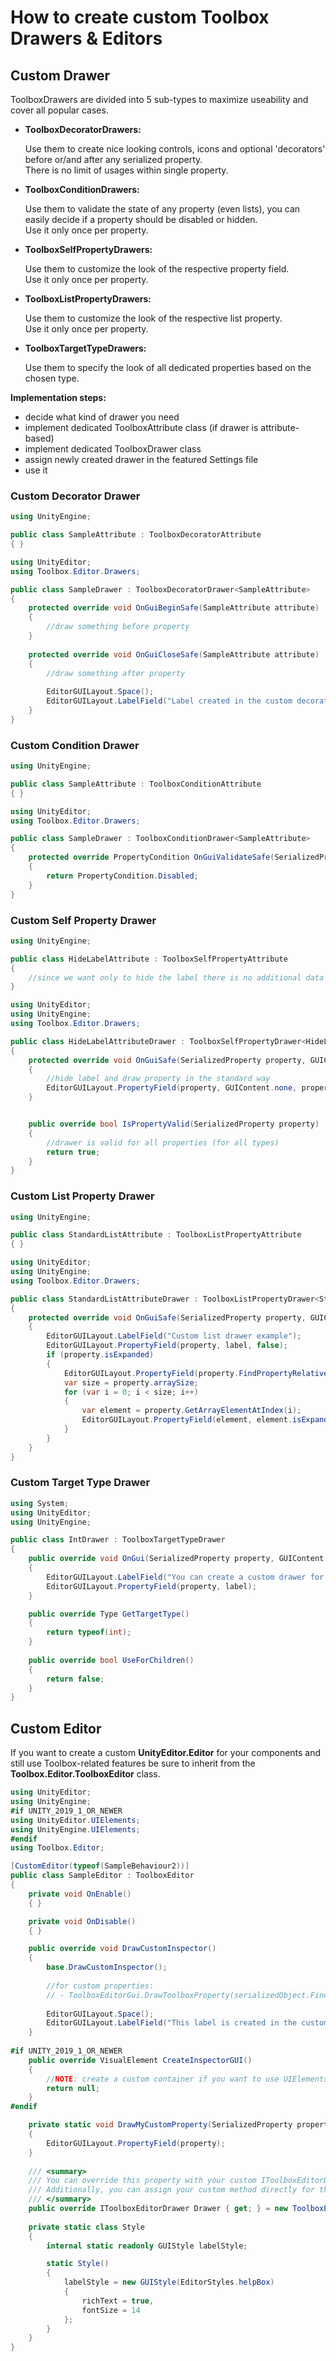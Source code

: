 # How to create custom Toolbox Drawers & Editors

## Custom Drawer

ToolboxDrawers are divided into 5 sub-types to maximize useability and cover all popular cases.
- **ToolboxDecoratorDrawers:**

	Use them to create nice looking controls, icons and optional 'decorators' before or/and after any serialized property.<br/> 
	There is no limit of usages within single property.
- **ToolboxConditionDrawers:**

	Use them to validate the state of any property (even lists), you can easily decide if a property should be disabled or hidden.<br/> 
	Use it only once per property.
- **ToolboxSelfPropertyDrawers:**

	Use them to customize the look of the respective property field.<br/>
	Use it only once per property.
- **ToolboxListPropertyDrawers:**

	Use them to customize the look of the respective list property.<br/> 
	Use it only once per property.
- **ToolboxTargetTypeDrawers:**

	Use them to specify the look of all dedicated properties based on the chosen type.
	
**Implementation steps:**
- decide what kind of drawer you need
- implement dedicated ToolboxAttribute class (if drawer is attribute-based)
- implement dedicated ToolboxDrawer class
- assign newly created drawer in the featured Settings file
- use it 

### Custom Decorator Drawer

```csharp
using UnityEngine;

public class SampleAttribute : ToolboxDecoratorAttribute
{ }
```

```csharp
using UnityEditor;
using Toolbox.Editor.Drawers;

public class SampleDrawer : ToolboxDecoratorDrawer<SampleAttribute>
{
	protected override void OnGuiBeginSafe(SampleAttribute attribute)
	{
		//draw something before property
	}
	
	protected override void OnGuiCloseSafe(SampleAttribute attribute)
	{
		//draw something after property
		
		EditorGUILayout.Space();
		EditorGUILayout.LabelField("Label created in the custom decorator Drawer.");
	}
}
```

### Custom Condition Drawer

```csharp
using UnityEngine;

public class SampleAttribute : ToolboxConditionAttribute
{ }
```

```csharp
using UnityEditor;
using Toolbox.Editor.Drawers;

public class SampleDrawer : ToolboxConditionDrawer<SampleAttribute>
{
	protected override PropertyCondition OnGuiValidateSafe(SerializedProperty property, SampleAttribute attribute)
	{
		return PropertyCondition.Disabled;
	}
}
```

### Custom Self Property Drawer

```csharp
using UnityEngine;

public class HideLabelAttribute : ToolboxSelfPropertyAttribute
{
	//since we want only to hide the label there is no additional data needed
}

```

```csharp
using UnityEditor;
using UnityEngine;
using Toolbox.Editor.Drawers;

public class HideLabelAttributeDrawer : ToolboxSelfPropertyDrawer<HideLabelAttribute>
{
	protected override void OnGuiSafe(SerializedProperty property, GUIContent label, HideLabelAttribute attribute)
	{
		//hide label and draw property in the standard way
		EditorGUILayout.PropertyField(property, GUIContent.none, property.isExpanded);
	}


	public override bool IsPropertyValid(SerializedProperty property)
	{
		//drawer is valid for all properties (for all types)
		return true;
	}
}
```

### Custom List Property Drawer

```csharp
using UnityEngine;

public class StandardListAttribute : ToolboxListPropertyAttribute
{ }
```

```csharp
using UnityEditor;
using UnityEngine;
using Toolbox.Editor.Drawers;

public class StandardListAttributeDrawer : ToolboxListPropertyDrawer<StandardListAttribute>
{
	protected override void OnGuiSafe(SerializedProperty property, GUIContent label, StandardListAttribute attribute)
	{
		EditorGUILayout.LabelField("Custom list drawer example");
		EditorGUILayout.PropertyField(property, label, false);
		if (property.isExpanded)
		{
			EditorGUILayout.PropertyField(property.FindPropertyRelative("Array.size"));
			var size = property.arraySize;
			for (var i = 0; i < size; i++)
			{
				var element = property.GetArrayElementAtIndex(i);
				EditorGUILayout.PropertyField(element, element.isExpanded);
			}
		}
	}
}
```

### Custom Target Type Drawer

```csharp
using System;
using UnityEditor;
using UnityEngine;

public class IntDrawer : ToolboxTargetTypeDrawer
{
	public override void OnGui(SerializedProperty property, GUIContent label)
	{
		EditorGUILayout.LabelField("You can create a custom drawer for all single types");
		EditorGUILayout.PropertyField(property, label);
	}

	public override Type GetTargetType()
	{
		return typeof(int);
	}
	
	public override bool UseForChildren()
	{
		return false;
	}
}
```

## Custom Editor

If you want to create a custom **UnityEditor.Editor** for your components and still use Toolbox-related features be sure to inherit from the **Toolbox.Editor.ToolboxEditor** class.

```csharp
using UnityEditor;
using UnityEngine;
#if UNITY_2019_1_OR_NEWER
using UnityEditor.UIElements;
using UnityEngine.UIElements;
#endif
using Toolbox.Editor;

[CustomEditor(typeof(SampleBehaviour2))]
public class SampleEditor : ToolboxEditor
{
	private void OnEnable()
	{ }

	private void OnDisable()
	{ }

	public override void DrawCustomInspector()
	{
		base.DrawCustomInspector();
		
		//for custom properties:
		// - ToolboxEditorGui.DrawToolboxProperty(serializedObject.FindProperty("myProperty"));
		
		EditorGUILayout.Space();
		EditorGUILayout.LabelField("This label is created in the custom Editor. You can freely extend Toolbox-based Editors by inheriting from the <b>ToolboxEditor</b> class.", Style.labelStyle);
	}
	
#if UNITY_2019_1_OR_NEWER
	public override VisualElement CreateInspectorGUI()
	{
		//NOTE: create a custom container if you want to use UIElements instead of the standard IMGUI system
		return null;
	}
#endif

	private static void DrawMyCustomProperty(SerializedProperty property)
	{
		EditorGUILayout.PropertyField(property);
	}
		
	/// <summary>
	/// You can override this property with your custom IToolboxEditorDrawer implementation to override the default way how the Editor is drawn.
	/// Additionally, you can assign your custom method directly for the ToolboxEditorDrawer.
	/// </summary>
	public override IToolboxEditorDrawer Drawer { get; } = new ToolboxEditorDrawer(DrawMyCustomProperty);
	
	private static class Style
	{
		internal static readonly GUIStyle labelStyle;

		static Style()
		{
			labelStyle = new GUIStyle(EditorStyles.helpBox)
			{
				richText = true,
				fontSize = 14
			};
		}
	}
}
```
